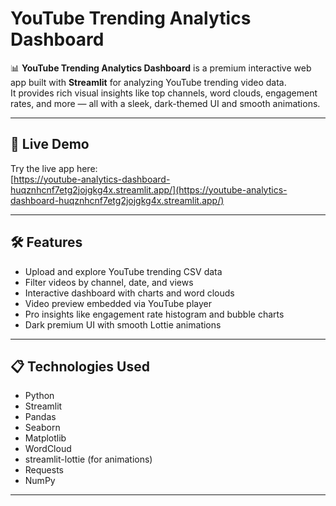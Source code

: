 # YouTube Trending Analytics Dashboard

📊 **YouTube Trending Analytics Dashboard** is a premium interactive web app built with **Streamlit** for analyzing YouTube trending video data.  
It provides rich visual insights like top channels, word clouds, engagement rates, and more — all with a sleek, dark-themed UI and smooth animations.

---

## 🚀 Live Demo

Try the live app here:  
[https://youtube-analytics-dashboard-huqznhcnf7etg2jojgkg4x.streamlit.app/](https://youtube-analytics-dashboard-huqznhcnf7etg2jojgkg4x.streamlit.app/)

---

## 🛠 Features

- Upload and explore YouTube trending CSV data
- Filter videos by channel, date, and views
- Interactive dashboard with charts and word clouds
- Video preview embedded via YouTube player
- Pro insights like engagement rate histogram and bubble charts
- Dark premium UI with smooth Lottie animations

---

## 📋 Technologies Used

- Python
- Streamlit
- Pandas
- Seaborn
- Matplotlib
- WordCloud
- streamlit-lottie (for animations)
- Requests
- NumPy

---

